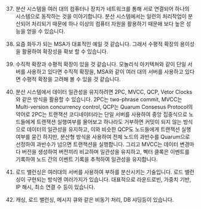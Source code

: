 37. 분산 시스템을 여러 대의 컴퓨터나 장치가 네트워크를 통해 서로 연결되어 하나의 시스템으로 동작하는 것을 이야기합니다. 분산 시스템에서는 일련의 처리작업이 분산되어 처리되기 때문에 하나 이상의 컴퓨터 자원을 활용하기 때문애 보다 높은 성능을 얻을 수 있습니다.

38. 요즘 화두가 되는 MSA가 대표적인 예일 것 같습니다. 그래서 수평적 확장의 용이성을 활용하여 확장성을 확보 할 수 있습니다.

39. 수직적 확장과 수평적 확장이 있을 것 같습니다. 모놀리식 아키텍쳐와 같이 단일 서버를 사용하고 있다면 수직적 확장을, MSA와 같이 여러 대의 서버를 사용하고 있다면 수평적 확장을 고려해 볼 수 있을 것 같습니다. 

40. 분산 시스템에서 데이터 일관성을 유지하려면 2PC, MVCC, QCP, Vetor Clocks와 같은 방식을 활용할 수 있습니다.
2PC는 two-phrase commit, MVCC는 Multi-version concurrency control, QCP는 Quarum Consesus Protocol의 약어로 
2PC는 트랜잭션 코디네이터라는 단일 서버를 사용하여 중앙 집중식으로 노드들에게 트랜잭션 실행여부를 물어보고 하나라도 거부하면 커밋이 되지 않는 방식으로 데이터의 일관성을 유지하고, 이와 비슷한 QCP도 노드들에게 트랜잭션 실행 여부를 묻긴 하지만, 분산형 방식을 사용하여 전체 노드의 과반수를 Quarum으로 선정하여 과반수가 넘으면 트랜잭션을 실행합니다. 그리고 MVCC는 데이터 변경마다 버전을 생성하여 버전끼리 비교하며 일관성을 유지하고, 벡터 클록은 이벤트를 기록하여 노드 간의 이벤트 기록을 추적하여 일관성을 유지합니다.

41. 로드 밸런싱은 여러대의 서버를 사용하여 부하를 분산시키는 기술입니다. 로드 밸런싱이 구현되는 방식엔 여러가지가 있습니다. 대표적으로 라운드로빈, 가중치 기반, IP 해시, 최소 연결 수 등이 있습니다.

42. 캐싱, 로드 밸런싱, 메시지 큐와 같은 비동기 처리, DB 샤딩등이 있습니다.